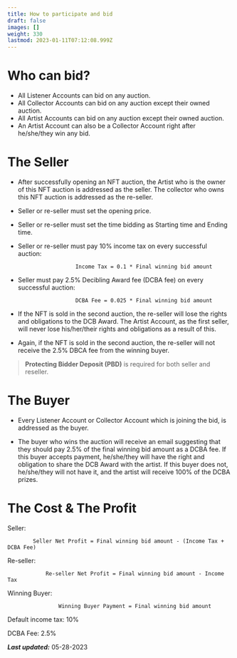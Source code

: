 ```yaml
---
title: How to participate and bid
draft: false
images: []
weight: 330
lastmod: 2023-01-11T07:12:08.999Z
---
```

# Who can bid?

- All Listener Accounts can bid on any auction.
- All Collector Accounts can bid on any auction except their owned auction.
- All Artist Accounts can bid on any auction except their owned auction.
- An Artist Account can also be a Collector Account right after he/she/they win any bid.

# The Seller

- After successfully opening an NFT auction, the Artist who is the owner of this NFT auction is addressed as the seller. The collector who owns this NFT auction is addressed as the re-seller.
- Seller or re-seller must set the opening price.
- Seller or re-seller must set the time bidding as Starting time and Ending time.
- Seller or re-seller must pay 10% income tax on every successful auction:

 			            Income Tax = 0.1 * Final winning bid amount 
- Seller must pay 2.5% Decibling Award fee (DCBA fee) on every successful auction:

			            DCBA Fee = 0.025 * Final winning bid amount
- If the NFT is sold in the second auction, the re-seller will lose the rights and obligations to the DCB Award. The Artist Account, as the first seller, will never lose his/her/their rights and obligations as a result of this.

- Again, if the NFT is sold in the second auction, the re-seller will not receive the 2.5% DBCA fee from the winning buyer.

> **Protecting Bidder Deposit (PBD)** is required for both seller and reseller. 

# The Buyer

- Every Listener Account or Collector Account which is joining the bid, is addressed as the buyer.

- The buyer who wins the auction will receive an email suggesting that they should pay 2.5% of the final winning bid amount as a DCBA fee. If this buyer accepts payment, he/she/they will have the right and obligation to share the DCB Award with the artist. If this buyer does not, he/she/they will not have it, and the artist will receive 100% of the DCBA prizes.

# The Cost & The Profit

Seller:

            Seller Net Profit = Final winning bid amount - (Income Tax + DCBA Fee)

Re-seller:

		        Re-seller Net Profit = Final winning bid amount - Income Tax

Winning Buyer:

			        Winning Buyer Payment = Final winning bid amount


Default income tax: 10%

DCBA Fee: 2.5%

***Last updated:*** 05-28-2023